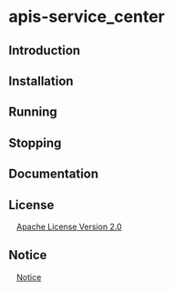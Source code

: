 # apis-service_center

## Introduction

## Installation

## Running

## Stopping

## Documentation

## License
&emsp;[Apache License Version 2.0](https://github.com/SonyCSL/apis-service_center/blob/main/LICENSE)


## Notice
&emsp;[Notice](https://github.com/SonyCSL/apis-service_center/blob/main/NOTICE.md)
